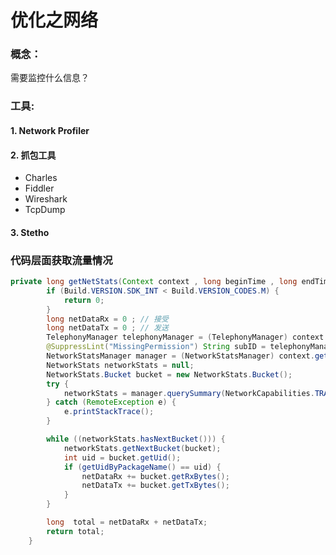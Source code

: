 # 优化之网络

### 概念：

需要监控什么信息？

### 工具:

#### 1. Network Profiler



#### 2. 抓包工具

* Charles
* Fiddler
* Wireshark
* TcpDump



#### 3. Stetho



### 代码层面获取流量情况

```java
private long getNetStats(Context context , long beginTime , long endTime) {
        if (Build.VERSION.SDK_INT < Build.VERSION_CODES.M) {
            return 0;
        }
        long netDataRx = 0 ; // 接受
        long netDataTx = 0 ; // 发送
        TelephonyManager telephonyManager = (TelephonyManager) context.getSystemService(Context.TELEPHONY_SERVICE);
        @SuppressLint("MissingPermission") String subID = telephonyManager.getSubscriberId();
        NetworkStatsManager manager = (NetworkStatsManager) context.getSystemService(Context.NETWORK_STATS_SERVICE);
        NetworkStats networkStats = null;
        NetworkStats.Bucket bucket = new NetworkStats.Bucket();
        try {
            networkStats = manager.querySummary(NetworkCapabilities.TRANSPORT_WIFI, subID, beginTime , endTime);
        } catch (RemoteException e) {
            e.printStackTrace();
        }

        while ((networkStats.hasNextBucket())) {
            networkStats.getNextBucket(bucket);
            int uid = bucket.getUid();
            if (getUidByPackageName() == uid) {
                netDataRx += bucket.getRxBytes();
                netDataTx += bucket.getTxBytes();
            }
        }

        long  total = netDataRx + netDataTx;
        return total;
    }
```

























































